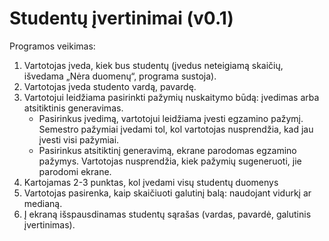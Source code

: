 # Studentų įvertinimai (v0.1)

Programos veikimas: 
1. Vartotojas įveda, kiek bus studentų (įvedus neteigiamą skaičių, išvedama „Nėra duomenų“, programa sustoja).
2. Vartotojas įveda studento vardą, pavardę.
3. Vartotojui leidžiama pasirinkti pažymių nuskaitymo būdą: įvedimas arba atsitiktinis generavimas.
   - Pasirinkus įvedimą, vartotojui leidžiama įvesti egzamino pažymį. Semestro pažymiai įvedami tol, kol vartotojas nusprendžia, kad jau įvesti visi pažymiai.
   - Pasirinkus atsitiktinį generavimą, ekrane parodomas egzamino pažymys. Vartotojas nusprendžia, kiek pažymių sugeneruoti, jie parodomi ekrane.
4. Kartojamas 2-3 punktas, kol įvedami visų studentų duomenys
5. Vartotojas pasirenka, kaip skaičiuoti galutinį balą: naudojant vidurkį ar medianą.
6. Į ekraną išspausdinamas studentų sąrašas (vardas, pavardė, galutinis įvertinimas).

